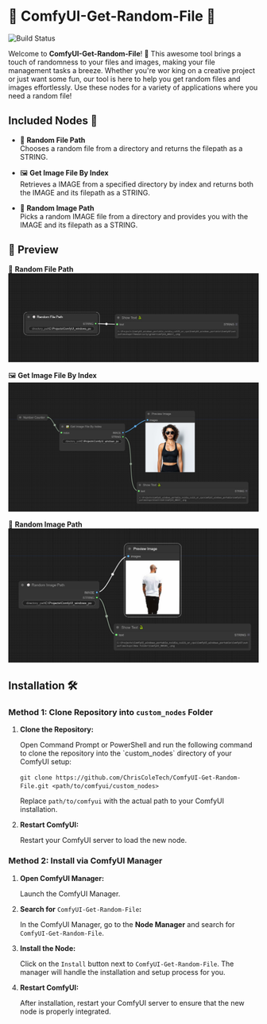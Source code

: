 # 🎉 ComfyUI-Get-Random-File 🎉

![Build Status](https://img.shields.io/github/actions/workflow/status/ChrisColeTech/ComfyUI-Get-Random-File/ci.yml?branch=main&label=Build%20Status)

Welcome to **ComfyUI-Get-Random-File**! 🚀 This awesome tool brings a touch of randomness to your files and images, making your file management tasks a breeze. Whether you're wor king on a creative project or just want some fun, our tool is here to help you get random files and images effortlessly. Use these nodes for a variety of applications where you need a random file!

## Included Nodes 🌟


- 🎲 **Random File Path**  
  Chooses a random file from a directory and returns the filepath as a STRING. 

- 🖼️ **Get Image File By Index**  
  Retrieves a IMAGE from a specified directory by index and returns both the IMAGE and its filepath as a STRING. 

- 🎲 **Random Image Path**  
  Picks a random IMAGE file from a directory and provides you with the IMAGE and its filepath as a STRING. 

## 📸 Preview

🎲 **Random File Path**  
 ![Preview Image](https://github.com/ChrisColeTech/ComfyUI-Get-Random-File/blob/main/img/preview3.jpg)

🖼️ **Get Image File By Index**  
![Preview Image](https://github.com/ChrisColeTech/ComfyUI-Get-Random-File/blob/main/img/preview2.jpg)

🎲 **Random Image Path**  
![Preview Image](https://github.com/ChrisColeTech/ComfyUI-Get-Random-File/blob/main/img/preview1.jpg)

## Installation 🛠️

### Method 1: Clone Repository into `custom_nodes` Folder

1.  **Clone the Repository:**
    
    Open Command Prompt or PowerShell and run the following command to clone the repository into the \`custom\_nodes\` directory of your ComfyUI setup:
    
    `git clone https://github.com/ChrisColeTech/ComfyUI-Get-Random-File.git <path/to/comfyui/custom_nodes>`
    
    Replace `path/to/comfyui` with the actual path to your ComfyUI installation.
    
2.  **Restart ComfyUI:**
    
    Restart your ComfyUI server to load the new node.
    

### Method 2: Install via ComfyUI Manager

1.  **Open ComfyUI Manager:**
    
    Launch the ComfyUI Manager.
    
2.  **Search for** `ComfyUI-Get-Random-File`**:**
    
    In the ComfyUI Manager, go to the **Node Manager** and search for `ComfyUI-Get-Random-File`.
    
3.  **Install the Node:**
    
    Click on the `Install` button next to `ComfyUI-Get-Random-File`. The manager will handle the installation and setup process for you.
    
4.  **Restart ComfyUI:**
    
    After installation, restart your ComfyUI server to ensure that the new node is properly integrated.
